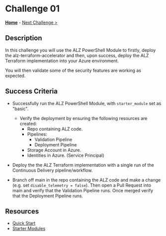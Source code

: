 # Challenge 01

**[Home](./introduction.md)** - [Next Challenge >](./challenge-02.md)

## Description

In this challenge you will use the ALZ PowerShell Module to firstly, deploy the alz-terraform-accelerator and then, upon success, deploy the ALZ Terraform implementation into your Azure environment.

You will then validate some of the security features are working as expected.

## Success Criteria

- Successfully run the ALZ PowerShell Module, with `starter_module` set as "basic".
  - Verify the deployment by ensuring the following resources are created:
    - Repo containing ALZ code.
    - Pipelines:
      - Validation Pipeline
      - Deployment Pipeline
    - Storage Account in Azure.
    - Identities in Azure. (Service Principal)

- Deploy the the ALZ Terraform implementation with a single run of the Continuous Delivery pipeline/workflow.

- Branch off main in the repo containing the ALZ code and make a change (e.g. set `disable_telemetry = false`). Then open a Pull Request into main and verify that the Validation Pipeline runs. Once merged verify that the Deployment Pipeline runs.

## Resources

- [Quick Start](https://github.com/Azure/alz-terraform-accelerator/wiki/%5BUser-Guide%5D-Quick-Start)
- [Starter Modules](https://github.com/Azure/alz-terraform-accelerator/wiki/%5BUser-Guide%5D-Starter-Modules)
